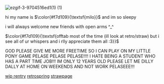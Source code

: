 




![ezgif-3-9704516ed1(1) (1)](https://github.com/user-attachments/assets/8818f56b-77d2-4f0c-aa41-d343135ac9d0)


hi my name is $\color{#f7d109}{\textsf{milo}}$ and im so sleepy

i will always welcome new friends with open arms ^_^

$\color{#f7d109}{\textsf{offtab most of the time (ill look at retro/straw) but i see all of ur whispers and i rlly appreciate them all :3}}$

GOD PLEASE GIVE ME MORE FREETIME SO I CAN PLAY ON MY LITTLE PONY GAME PELASE PELASE PELASE!!!! I HATE BEING A STUDENT WHO HAS A PART TIME JOB!!! IM ONLY 12 YEARS OLD PLEASE LET ME DILLY DALLY AT HOME ON WEEKENDS AND NOT WORK PELASEEE!!!

[wip rentry](https://rentry.co/heavenlyfebruary) [retrospring](https://retrospring.net/@emari) [strawpage](https://q84s.straw.page/)







